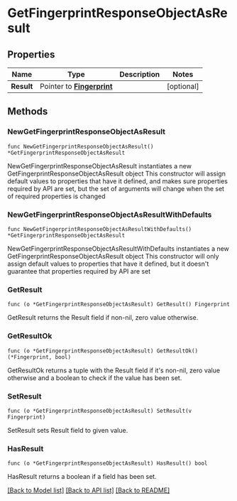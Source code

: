# GetFingerprintResponseObjectAsResult

## Properties

Name | Type | Description | Notes
------------ | ------------- | ------------- | -------------
**Result** | Pointer to [**Fingerprint**](Fingerprint.md) |  | [optional] 

## Methods

### NewGetFingerprintResponseObjectAsResult

`func NewGetFingerprintResponseObjectAsResult() *GetFingerprintResponseObjectAsResult`

NewGetFingerprintResponseObjectAsResult instantiates a new GetFingerprintResponseObjectAsResult object
This constructor will assign default values to properties that have it defined,
and makes sure properties required by API are set, but the set of arguments
will change when the set of required properties is changed

### NewGetFingerprintResponseObjectAsResultWithDefaults

`func NewGetFingerprintResponseObjectAsResultWithDefaults() *GetFingerprintResponseObjectAsResult`

NewGetFingerprintResponseObjectAsResultWithDefaults instantiates a new GetFingerprintResponseObjectAsResult object
This constructor will only assign default values to properties that have it defined,
but it doesn't guarantee that properties required by API are set

### GetResult

`func (o *GetFingerprintResponseObjectAsResult) GetResult() Fingerprint`

GetResult returns the Result field if non-nil, zero value otherwise.

### GetResultOk

`func (o *GetFingerprintResponseObjectAsResult) GetResultOk() (*Fingerprint, bool)`

GetResultOk returns a tuple with the Result field if it's non-nil, zero value otherwise
and a boolean to check if the value has been set.

### SetResult

`func (o *GetFingerprintResponseObjectAsResult) SetResult(v Fingerprint)`

SetResult sets Result field to given value.

### HasResult

`func (o *GetFingerprintResponseObjectAsResult) HasResult() bool`

HasResult returns a boolean if a field has been set.


[[Back to Model list]](../README.md#documentation-for-models) [[Back to API list]](../README.md#documentation-for-api-endpoints) [[Back to README]](../README.md)


